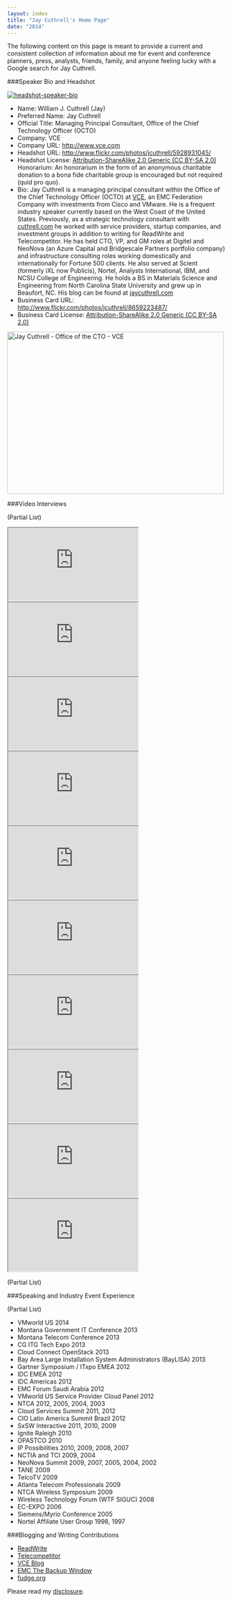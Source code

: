 ```yaml
---
layout: index
title: "Jay Cuthrell's Home Page"
date: "2014"
---
```


The following content on this page is meant to provide a current and consistent collection of information about me for event and conference planners, press, analysts, friends, family, and anyone feeling lucky with a Google search for Jay Cuthrell.

###Speaker Bio and Headshot

<a href="http://www.flickr.com/photos/jcuthrell/5928931045/"><img src="http://farm7.staticflickr.com/6140/5928931045_164915639f_q.jpg" alt="headshot-speaker-bio" /></a>

- Name: William J. Cuthrell (Jay)
- Preferred Name: Jay Cuthrell
- Official Title: Managing Principal Consultant, Office of the Chief Technology Officer (OCTO)
- Company: VCE
- Company URL: <a href="http://www.vce.com">http://www.vce.com</a>
- Headshot URL: <a href="http://www.flickr.com/photos/jcuthrell/5928931045/">http://www.flickr.com/photos/jcuthrell/5928931045/</a>
- Headshot License:  <a href="http://creativecommons.org/licenses/by-sa/2.0/">Attribution-ShareAlike 2.0 Generic (CC BY-SA 2.0)</a>
Honorarium: An honorarium in the form of an anonymous charitable donation to a bona fide charitable group is encouraged but not required (quid pro quo).
- Bio: Jay Cuthrell is a managing principal consultant within the Office of the Chief Technology Officer (OCTO) at <a href="http://vce.com">VCE</a>, an EMC Federation Company with investments from Cisco and VMware. He is a frequent industry speaker currently based on the West Coast of the United States. Previously, as a strategic technology consultant with <a href="http://cuthrell.com">cuthrell.com</a> he worked with service providers, startup companies, and investment groups in addition to writing for ReadWrite and Telecompetitor. He has held CTO, VP, and GM roles at Digitel and NeoNova (an Azure Capital and Bridgescale Partners portfolio company) and infrastructure consulting roles working domestically and internationally for Fortune 500 clients. He also served at Scient (formerly iXL now Publicis), Nortel, Analysts International, IBM, and NCSU College of Engineering. He holds a BS in Materials Science and Engineering from North Carolina State University and grew up in Beaufort, NC. His blog can be found at <a href="http://jaycuthrell.com">jaycuthrell.com</a>
- Business Card URL: <a href="http://www.flickr.com/photos/jcuthrell/8659223487/">http://www.flickr.com/photos/jcuthrell/8659223487/</a>
- Business Card License: <a href="http://creativecommons.org/licenses/by-sa/2.0/">Attribution-ShareAlike 2.0 Generic (CC BY-SA 2.0)</a>


<a href="https://www.flickr.com/photos/jcuthrell/8659223487" title="Jay Cuthrell - Office of the CTO - VCE by Jay Cuthrell, on Flickr"><img src="https://farm9.staticflickr.com/8109/8659223487_9270927dbe.jpg" width="500" height="374" alt="Jay Cuthrell - Office of the CTO - VCE"></a>

###Video Interviews

(Partial List)

<iframe width="300" height="168" src="http://www.youtube.com/embed/rwQZ_czEN6g"></iframe>

<iframe width="300" height="168" src="http://www.youtube.com/embed/FkoV41C4kzA"></iframe>

<iframe width="300" height="168" src="http://www.youtube.com/embed/RUz-9nJn9ak"></iframe>

<iframe width="300" height="168" src="http://www.youtube.com/embed/J2vUR53qE4k"></iframe>

<iframe width="300" height="168" src="http://www.youtube.com/embed/uM6tftT1Ws4"></iframe>

<iframe width="300" height="168" src="http://www.youtube.com/embed/SibtV9pAxWM"></iframe>

<iframe width="300" height="168" src="http://www.youtube.com/embed/YddLdU6q9io"></iframe>

<iframe width="300" height="168" src="http://www.youtube.com/embed/1wodHvYjlBU"></iframe>

<iframe width="300" height="168" src="http://www.youtube.com/embed/Jpjn6mJNBqA"></iframe>

<iframe width="300" height="168" src="http://www.youtube.com/embed/YCbAh5hx31U"></iframe>

(Partial List)

###Speaking and Industry Event Experience

(Partial List)

- VMworld US 2014
- Montana Government IT Conference 2013
- Montana Telecom Conference 2013
- CG ITG Tech Expo 2013
- Cloud Connect OpenStack 2013
- Bay Area Large Installation System Administrators (BayLISA) 2013
- Gartner Symposium / ITxpo EMEA 2012
- IDC EMEA 2012
- IDC Americas 2012
- EMC Forum Saudi Arabia 2012
- VMworld US Service Provider Cloud Panel 2012
- NTCA 2012, 2005, 2004, 2003
- Cloud Services Summit 2011, 2012
- CIO Latin America Summit Brazil 2012
- SxSW Interactive 2011, 2010, 2009
- Ignite Raleigh 2010
- OPASTCO 2010
- IP Possibilities 2010, 2009, 2008, 2007
- NCTIA and TCI 2009, 2004
- NeoNova Summit 2009, 2007, 2005, 2004, 2002
- TANE 2009
- TelcoTV 2009
- Atlanta Telecom Professionals 2009
- NTCA Wireless Symposium 2009
- Wireless Technology Forum (WTF SIGUC) 2008
- EC-EXPO 2006
- Siemens/Myrio Conference 2005
- Nortel Affiliate User Group 1998, 1997


###Blogging and Writing Contributions

- <a href="http://readwrite.com/author/jay-cuthrell">ReadWrite</a>
- <a href="http://www.telecompetitor.com/author/jcuthrell/">Telecompetitor</a>
- <a href="http://blog.vce.com/author/jay.cuthrell/">VCE Blog</a>
- <a href="http://thebackupwindow.emc.com/author/jay_cuthrell/">EMC The Backup Window</a>
- <a href="http://fudge.org">fudge.org</a>

Please read my <a href="http://fudge.org/disclosure">disclosure</a>.

